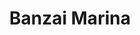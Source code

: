 ---
layout: place
title: "Banzai Marina"
permalink: /california/ventura/banzai-marina.html
stateAbbr: CA
stateName: California
cityName: Ventura
place_id: ChIJK6BL0--s6YAR0rFjbp6V900
photos:
  - name: >-
      places/ChIJK6BL0--s6YAR0rFjbp6V900/photos/AeeoHcLvMSAmByvcHveQjW203KOz5tI-8QawljxMHEweyPCAVKBjIubMy7UO9na5A8q-w0MyCAT_ovqdvNPrR2JXag1kuy2xH07U5LJiEvwtCGL1GOgelPeemPKZqv2kjMhO9DmKgUQwNuhPtQtpETXfMNPZI0PTcyb5aF0X3BOhAviBp650VLBlW5xz9IVGzmUTVRvoxM4bwqSQdCW-wolU_DceosjQBYNPSLvimCmKhWXXuCZXhmex3ri3InOtuMbJah-Kuc8Ek54xmHLwV1s9G4TMkJWtjiBZ63jsPsGGDmesLZp3_zPSyjFF01y693TWxWRKZCYmsqAPcBk_0C09JdDvs8hCML_wbEpWFdvtPwikeRtm8c151Awwuv6nTYgLr9owKbM4CglZv7gvN-n6Lgzit9kYsfSkryElgBe4Bnv1hA
    widthPx: 4032
    heightPx: 3024
    authorAttributions:
      - displayName: Manuel Garcia (Terranovazx300)
        uri: https://maps.google.com/maps/contrib/114326122918728700238
        photoUri: >-
          https://lh3.googleusercontent.com/a-/ALV-UjX3jALxz6T5yIOIqntxoynb1oRlaQzeRuaGIPsZL3qd-bpec49LLA=s100-p-k-no-mo
    flagContentUri: >-
      https://www.google.com/local/imagery/report/?cb_client=maps_api_places.places_api&image_key=!1e10!2sCIHM0ogKEICAgICqovbdTg&hl=en-US
    googleMapsUri: >-
      https://www.google.com/maps/place//data=!3m4!1e2!3m2!1sCIHM0ogKEICAgICqovbdTg!2e10!4m2!3m1!1s0x80e9acefd34ba02b:0x4df7959e6e63b1d2
  - name: >-
      places/ChIJK6BL0--s6YAR0rFjbp6V900/photos/AeeoHcK6aN5fKQQOKeQCdNumrN3-q5k2Bv4XAt76TgOG-egJJtYWB3UOMOv0Tvp7GzyrlqcnSV4UgMfLTTrwMrv9ucUmmgEbyaU4tfgm_jGzkTg8rLsotJj3B6jKK0DFlDcB08ydjmgaUeNYgp5v-LFvUGwEx8oA-4HS-oyGavGrI5oosqTfRo1uXgmkJaBi9e-Do1QmHaZ9KoIh0o20QN6cZirOh0I6HTsQ0YhNrbjmqYQuog6iEPChNxfsQQjF9fI8pwb_psikaU39LqVjGxiIz2AQwzPjA4FHA9nxAZgoIatWwA
    widthPx: 2048
    heightPx: 1375
    authorAttributions:
      - displayName: Banzai Marina
        uri: https://maps.google.com/maps/contrib/101910879003520300594
        photoUri: >-
          https://lh3.googleusercontent.com/a/ACg8ocJhPXclZsF1DSscCs6euz77Xq2TOTg3K_L1epgTKHVWlKVZEw=s100-p-k-no-mo
    flagContentUri: >-
      https://www.google.com/local/imagery/report/?cb_client=maps_api_places.places_api&image_key=!1e10!2sAF1QipOywuca4qndPI5cZ9x1yJnso7WDBbHgHKOoD-h6&hl=en-US
    googleMapsUri: >-
      https://www.google.com/maps/place//data=!3m4!1e2!3m2!1sAF1QipOywuca4qndPI5cZ9x1yJnso7WDBbHgHKOoD-h6!2e10!4m2!3m1!1s0x80e9acefd34ba02b:0x4df7959e6e63b1d2
  - name: >-
      places/ChIJK6BL0--s6YAR0rFjbp6V900/photos/AeeoHcID01I_DPrIAGOLOqzHFFfLmJnpy8cvvMeJEMkZ4L0aqjGRud7QJQQmAaWUBYCH3hZlTDJ2rKvdgg-IzPd3Y3WcBzu_lufLA5kgwcdeFVKjzBxQ6VgO8tKMU7SkGf1sUBrc8eRZ5othc_u3_Kh4PER-Pk-KSrYgoyO1Lqq3sw2YxbTitSF2WvlJ9y4mKM4Or1k-9rf9GozPqFrNHZFgs33xc3VUSdaKCDzsXTWUQV-4Bu4s5oDWpf-0V7uW6wnpBQ8NYKyccBbB6JZHcDfekMT7ZOnDB2nGG1hLwdB_YisOEnrpZSWJmW-WPVdp2oOzYRqp2Zccc-Nfbz5gENgQ9ll5sQgmBeoAIMZR2juuTnb59MImgGvUw0G2otEN0W0c7HxCDGvXEzRMfi-jRjAL7hEyh62BimQKcQmWX0mvtLfWmA
    widthPx: 4000
    heightPx: 3000
    authorAttributions:
      - displayName: Angela Levy
        uri: https://maps.google.com/maps/contrib/107885047329038005570
        photoUri: >-
          https://lh3.googleusercontent.com/a-/ALV-UjX8HtKLsjYejU_R1zjRZRLyhG-5pioERnu4FjQaFQk0uYf0VPrZJw=s100-p-k-no-mo
    flagContentUri: >-
      https://www.google.com/local/imagery/report/?cb_client=maps_api_places.places_api&image_key=!1e10!2sCIHM0ogKEICAgICB6PrXBg&hl=en-US
    googleMapsUri: >-
      https://www.google.com/maps/place//data=!3m4!1e2!3m2!1sCIHM0ogKEICAgICB6PrXBg!2e10!4m2!3m1!1s0x80e9acefd34ba02b:0x4df7959e6e63b1d2
  - name: >-
      places/ChIJK6BL0--s6YAR0rFjbp6V900/photos/AeeoHcLwa5GfPijcBtfqUf0oXAEgak1on4N9hNX5DnhM4U-dEIihmm9KUPrxPlMkxqHEgQ_9r_ykTgZFsVU9cati2qQwISHMEgg5txr0f65TBCgLkQHMYGD1jcFiAwGBPJXVJHnccq8TZwWbmIrxuO-gfFr7lpGW_ocbjq8EVmx_csdP3qHKWtngMjj3XOAekhUMnX1weErJXBKuFN14PW4r1BcqmCURv2N33v94ktxnVSt-sM9I3fUwISCaS_z1if6mDUeLWoiYpWfUw60G3sJYZLwRAd87mmmnKoGpeAqAmqYsqelNHGM8NiRQEZ2gpKwLU-g66exsWqzqjeHAzefhDWP2InlIbG17yCOQX-p1BGdvvQLXdDaDWdGA97wqb62Gs_kJgnyk_iJLLV9aiu5nRrGOIwT0eUT2cqlnvhe8KzR7xw
    widthPx: 4032
    heightPx: 2268
    authorAttributions:
      - displayName: Daniel Rivera
        uri: https://maps.google.com/maps/contrib/113840676169577743311
        photoUri: >-
          https://lh3.googleusercontent.com/a-/ALV-UjWcXhj2DtjYCZ4-q-RP3-MBKudkJVslHCrfSYWmvv-lgKOo4JU87A=s100-p-k-no-mo
    flagContentUri: >-
      https://www.google.com/local/imagery/report/?cb_client=maps_api_places.places_api&image_key=!1e10!2sCIHM0ogKEICAgIDVm4urXA&hl=en-US
    googleMapsUri: >-
      https://www.google.com/maps/place//data=!3m4!1e2!3m2!1sCIHM0ogKEICAgIDVm4urXA!2e10!4m2!3m1!1s0x80e9acefd34ba02b:0x4df7959e6e63b1d2
  - name: >-
      places/ChIJK6BL0--s6YAR0rFjbp6V900/photos/AeeoHcK-0WM6AoGvLWRHkZlEKc6sJHX1ZgKO_aXNxeRxRPx04RyNcHyZcnUfSS45zg8Hm1v9qmMMmWIoOoD3KB40BcpQsZ8spjRTp5mgduDc-Qyr9XQB5y-Vmr7RhufM3gOME7M9nSmYbreH9E1VBI3CQAmFHzYDSW3NQ3z2Zlujt_VK1NV3KV_BtsM129QIRDVVnqCT13_XllbaKSkUFw5u05egMc-vh-IoKoEZLwAIygE5xtNbMHMf6pLBDOkm95iFeLImsJ_WjpsnhTkTgvyDRCOlsRxo88nnm0AXxznMFcxHHMlkcXurI-xQO8hVutVx_3y8IlpIjPvyGFWefrGe8p0Xe4C-P1hI1fqZuoHPAA7wRkMLiMOi_nDqDVisTU3ldXt4MKxUSxDwp_nXvjQKBBwAYaC9vQefIbzPmG9XPtJFi_oa
    widthPx: 905
    heightPx: 1207
    authorAttributions:
      - displayName: P K
        uri: https://maps.google.com/maps/contrib/106887392817692305852
        photoUri: >-
          https://lh3.googleusercontent.com/a/ACg8ocLPY80zSZ7Y3rMvG0DkgkWAMizKxXfAzJZ05oPuyCQFleJbjw=s100-p-k-no-mo
    flagContentUri: >-
      https://www.google.com/local/imagery/report/?cb_client=maps_api_places.places_api&image_key=!1e10!2sCIHM0ogKEICAgICbqpLFlAE&hl=en-US
    googleMapsUri: >-
      https://www.google.com/maps/place//data=!3m4!1e2!3m2!1sCIHM0ogKEICAgICbqpLFlAE!2e10!4m2!3m1!1s0x80e9acefd34ba02b:0x4df7959e6e63b1d2
  - name: >-
      places/ChIJK6BL0--s6YAR0rFjbp6V900/photos/AeeoHcKJmac1RkQhh1sqvTRPGorCod7RYgKBnu0avUBXQCknLXVlNbYpZ4OLaAUI83rCd6_hpbjtVQDCySsT5_minPyjicZ3gb9JyDDDhN4FcCS8UbemQ28FjmpxL7FcjQUX3oeb6W_Hz9SpMV0S_rxC4I7JCPSIlZ011C7MGmXf-qFAhdfAyexhRsKxww2ygy9w1wrobXRxOuEqbtSXIg45huOLQPhSlB_G5RUoSgM1zgoNQhuKgfzcRyG2kpEtyTL7Iu45PPYz1aFYeMFt3End8vaw3Co3wjdBuix9F7fdzUibKf74FFV6MLcRGNvW_roT1nxt8TSalhomVHiwyozWOJ4NqwFFdQ4_rcURQ6E1-XFeBV4_7KdlSE1AM93ITHBBDi22d2JGpjkeiqtO6kqB9QvRlgE-9bStAGe-LtnSwdWwJw
    widthPx: 4000
    heightPx: 3000
    authorAttributions:
      - displayName: alan daniel
        uri: https://maps.google.com/maps/contrib/101392324739166347326
        photoUri: >-
          https://lh3.googleusercontent.com/a-/ALV-UjUdaN_hNzz7nRT7PgZ6Aa_cV1zVGg2PhPBM38THIV9RvtmHa9SHog=s100-p-k-no-mo
    flagContentUri: >-
      https://www.google.com/local/imagery/report/?cb_client=maps_api_places.places_api&image_key=!1e10!2sCIHM0ogKEICAgIC9w97oXw&hl=en-US
    googleMapsUri: >-
      https://www.google.com/maps/place//data=!3m4!1e2!3m2!1sCIHM0ogKEICAgIC9w97oXw!2e10!4m2!3m1!1s0x80e9acefd34ba02b:0x4df7959e6e63b1d2
  - name: >-
      places/ChIJK6BL0--s6YAR0rFjbp6V900/photos/AeeoHcJDSffWYR_F-AR8qSzVLop5OVeeJOQ2aWwU4JqJAthhYMszGQoOYqZfu1pV0TcUJOyPBHKnZRA2xHfJxfl-JXD585GqBm_8unWaFNuEqeUGw3JRhh4IbNlKY3XxNiABEGdK7dVVJ8RLmvzepsMQSWc61nBwPuLxvfE7p2NzkqpFttTIQwPUDeAd2KcIm3YyJD6IpaDKZw7X4B90Ki97w30yXwopj0D5T02SQhkDNTBZ6QCoP6KExOKaxOkfJnvLeYMEkV7sYfquufJKFaIOPkljENMOTsJjavCa5USlOXX6o-JWfdyw_Nk2tSyo85X4s8EbnFCuhn6rKhegGqgWR7Zy6hbDF_ZVUtBN0IJgTZo2rBcNqKIMvyJMNmvYmIQbI9Jd0pENj62W-YV-Jn9nY19268DzXzkgOY_OHEhM70t62g
    widthPx: 3024
    heightPx: 4032
    authorAttributions:
      - displayName: Richard Fung
        uri: https://maps.google.com/maps/contrib/104203729809591171711
        photoUri: >-
          https://lh3.googleusercontent.com/a/ACg8ocJN3n2ioxxLzSlYJGmJ3CPPm8z1bKI8RiAEHk_YQaPa55WPIQ=s100-p-k-no-mo
    flagContentUri: >-
      https://www.google.com/local/imagery/report/?cb_client=maps_api_places.places_api&image_key=!1e10!2sCIHM0ogKEICAgIDp3q3XPQ&hl=en-US
    googleMapsUri: >-
      https://www.google.com/maps/place//data=!3m4!1e2!3m2!1sCIHM0ogKEICAgIDp3q3XPQ!2e10!4m2!3m1!1s0x80e9acefd34ba02b:0x4df7959e6e63b1d2
  - name: >-
      places/ChIJK6BL0--s6YAR0rFjbp6V900/photos/AeeoHcIV9-Mjrra7L1WvaEBh1JY51wBUKGWmSn-WJKNpsl6hlwHO7-dOXOyxL28UZuA7GWipWi3Hzeb1D2dS7iCcc23GMiT2WipvjyqH60OhTnaEwknwwVmNtNSM2fenNuDIfArEWpdnI-ZQ2keK1q18k7l5zUHTRMZrJY0OtHsZUJnX0UWADzzwE8qY1iXc15HzXnI6z-OlCFgF9HeclakBJOWPdBprr7fk3u8zkgF1myrXkeO2W5CL7IrRFyUjTcwpUnR8QoftbagJkEjRYzOFDky_v2eGmysvBmEg0GGvzxTr62czuQHeTesiJP_nT4dlrsI8AcbdFRSjP9m-S7Zuptp9l9I057oeImKP7hBVK7l6eoXEMEyaoqGiDeOq-tfZf98kXLrg-tZ7zr4cbjzJa31OML_797UEOO89LDa34L70J4p-
    widthPx: 3024
    heightPx: 4032
    authorAttributions:
      - displayName: Richard Fung
        uri: https://maps.google.com/maps/contrib/104203729809591171711
        photoUri: >-
          https://lh3.googleusercontent.com/a/ACg8ocJN3n2ioxxLzSlYJGmJ3CPPm8z1bKI8RiAEHk_YQaPa55WPIQ=s100-p-k-no-mo
    flagContentUri: >-
      https://www.google.com/local/imagery/report/?cb_client=maps_api_places.places_api&image_key=!1e10!2sCIHM0ogKEICAgIDp3q3NqQE&hl=en-US
    googleMapsUri: >-
      https://www.google.com/maps/place//data=!3m4!1e2!3m2!1sCIHM0ogKEICAgIDp3q3NqQE!2e10!4m2!3m1!1s0x80e9acefd34ba02b:0x4df7959e6e63b1d2
  - name: >-
      places/ChIJK6BL0--s6YAR0rFjbp6V900/photos/AeeoHcIAuESi7TPURrab0EL26BJsMwBXupkMvc2brpL1InEMjKd56PCrvhIKmv6BAluATjSqAw-ZSdMUzd1RAVkZeu84kZjv6WOgfodzYmvF9TKIXz5YXksXHgflzu5MA59dSkJsdK7T36vmWFmUozTzkLmRjCUoK5Bm1gwp_rIE6XSWsF0OVV2bKv4xI3zPx_f3-JElLYRtd5h3h_kC5sSB1VLO03pXe7nU2jhG9P1VIsIdaRMkc6Yy_hwRpb9XVWMxF9zFh1xNQOMbik_5rhsxn9yp56hw80W4yT0mRacny20hMhPVgq7r_zlGJ9LFoySsCNSLSWkTNs2kuhsx2yyrcrzpeCB9x9n3FC4ugvNWLc1zhxZrH7G_vmNqoaICzf2AaOF7HzsKZEy82i2oSQ4LEBW9fhj_MS_CTHQmmUSrRs_RCg
    widthPx: 4000
    heightPx: 3000
    authorAttributions:
      - displayName: Michelle Sevilla
        uri: https://maps.google.com/maps/contrib/107255828916819057181
        photoUri: >-
          https://lh3.googleusercontent.com/a/ACg8ocLXI2rO5dr9Tc0oqExzE5bsfTYt-_HlyvaAlG3p_lwNCEaVa1mH=s100-p-k-no-mo
    flagContentUri: >-
      https://www.google.com/local/imagery/report/?cb_client=maps_api_places.places_api&image_key=!1e10!2sCIHM0ogKEICAgIDj9vaBPA&hl=en-US
    googleMapsUri: >-
      https://www.google.com/maps/place//data=!3m4!1e2!3m2!1sCIHM0ogKEICAgIDj9vaBPA!2e10!4m2!3m1!1s0x80e9acefd34ba02b:0x4df7959e6e63b1d2
  - name: >-
      places/ChIJK6BL0--s6YAR0rFjbp6V900/photos/AeeoHcLV_AvDzW-H9I87nZXTc0FH8UVymXdh-4ROtTEAOfnoJA9-brvoW2kPVB_VYRZ-8eTZpRzQGorbTS7u-7qAf6il_NUTGIJF6H4lUBUTCtVzstAh_0zQZ0h-kd57zttlUqI17SHGuSvJJNGDrUBIjYRKUGvqUyDR6veGzpq4A4WnfmTrIWHl2ppTdf2SyQlErqVso3CoXhd0frIc9Yb1Yu7oMW4RPwo0hayEeea0FbRkaE2poVeIVI1iP62dkYBoKMFy3p0nmwX1JSbQcYkfA8Rx6zq4rzJVDY9sb507WMtRePi0LFgcQ5S1ePJH-PAo-2k0bqdJnwnmWdkwmFGPVQEUGXWqZJFLki0I--5RbZLXy5r2W-_9iaYMqUnTg5BGzArfapVink-1coy2O02n85r5f5VDJqLQ0Zgg-ZG5LpfPxLI
    widthPx: 3000
    heightPx: 4000
    authorAttributions:
      - displayName: Randall Southers
        uri: https://maps.google.com/maps/contrib/117556143770958605998
        photoUri: >-
          https://lh3.googleusercontent.com/a-/ALV-UjVc12Yz88rH6oWH7X2tWZEVpNpLPpwRdzhNLJQio9gcQeBmURAE2Q=s100-p-k-no-mo
    flagContentUri: >-
      https://www.google.com/local/imagery/report/?cb_client=maps_api_places.places_api&image_key=!1e10!2sCIHM0ogKEICAgID23--FvgE&hl=en-US
    googleMapsUri: >-
      https://www.google.com/maps/place//data=!3m4!1e2!3m2!1sCIHM0ogKEICAgID23--FvgE!2e10!4m2!3m1!1s0x80e9acefd34ba02b:0x4df7959e6e63b1d2
address: 120 S California St, Ventura, CA 93001, USA
street: 120 S California St
city: Ventura
state: CA
zip: '93001'
country: USA
neighborhood: Downtown Ventura
latitude: '34.279244'
longitude: '-119.292878'
accessibility_options:
  wheelchairAccessibleParking: true
  wheelchairAccessibleEntrance: true
  wheelchairAccessibleRestroom: true
  wheelchairAccessibleSeating: true
business_status: OPERATIONAL
name: Banzai Marina
google_maps_links:
  directionsUri: >-
    https://www.google.com/maps/dir//''/data=!4m7!4m6!1m1!4e2!1m2!1m1!1s0x80e9acefd34ba02b:0x4df7959e6e63b1d2!3e0
  placeUri: https://maps.google.com/?cid=5618123567857381842
  writeAReviewUri: >-
    https://www.google.com/maps/place//data=!4m3!3m2!1s0x80e9acefd34ba02b:0x4df7959e6e63b1d2!12e1
  reviewsUri: >-
    https://www.google.com/maps/place//data=!4m4!3m3!1s0x80e9acefd34ba02b:0x4df7959e6e63b1d2!9m1!1b1
  photosUri: >-
    https://www.google.com/maps/place//data=!4m3!3m2!1s0x80e9acefd34ba02b:0x4df7959e6e63b1d2!10e5
primary_type: Japanese Restaurant
opening_hours:
  regular: null
  current: null
secondary_opening_hours:
  regular:
    weekdayDescriptions: null
    type: null
  current:
    weekdayDescriptions: null
    type: null
phone: null
price_level: null
price_range: null
rating: null
rating_count: 0
website: null
description: null
reviews: null
parking_options: null
payment_options: null
allow_dogs: null
curbside_pickup: null
delivery: null
dine_in: null
good_for_children: null
good_for_groups: null
good_for_sports: null
live_music: null
menu_for_children: null
outdoor_seating: null
reservable: null
restroom: null
serves_beer: null
serves_breakfast: null
serves_brunch: null
serves_cocktails: null
serves_coffee: null
serves_dinner: null
serves_dessert: null
serves_lunch: null
serves_vegetarian_food: null
serves_wine: null
takeout: null
slug: Banzai-Marina

---